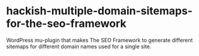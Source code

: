 # hackish-multiple-domain-sitemaps-for-the-seo-framework
WordPress mu-plugin that makes The SEO Framework to generate different sitemaps for different domain names used for a single site.
